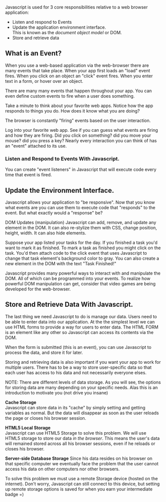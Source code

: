 Javascript is used for 3 core responsibilities relative to a web browser application:

- Listen and respond to Events
- Update the application environment interface.  
This is known as the _document object model_ or DOM.
- Store and retrieve data

## What is an Event?

When you use a web-based application via the web-browser there are many events that take place.
When your app first loads an "load" event fires.
When you click on an object an "click" event fires.
When you enter text in a form, or hover over an object.

There are many many events that happen throughout your app.
You can even define custom events to fire when a user does something.

Take a minute to think about your favorite web apps. 
Notice how the app responds to things you do. How does it know what you are doing?

The browser is constantly "firing" events based on the user interaction.

Log into your favorite web app. See if you can guess what events are firing and how they are firing.
Did you click on something? did you move your mouse? did you press a key?
Nearly every interaction you can think of has an "event" attached to its use.

### Listen and Respond to Events With Javascript.

You can create "event listeners" in Javascript that will execute code every time that event is fired.

## Update the Environment Interface.

Javascript allows your application to "be responsive".
Now that you know what events are you can use them to execute code that "responds" to the event.
But what exactly would a "response" be?

DOM Updates (manipulation)
Javascript can add, remove, and update any element in the DOM.
It can also re-stylize them with CSS, change position, height, width.
It can also hide elements.

Suppose your app listed your tasks for the day. 
If you finished a task you'd want to mark it as finished.
To mark a task as finished you might click on the task.
You'd then attach code to the click event that uses Javascript to change that task element's background color to gray.
You can also create a new element in the DOM with the text "Task Finished!"

Javascript provides many powerful ways to interact with and manipulate the DOM.
All of which can be programmed into your events.
To realize how powerful DOM manipulation can get, consider that video games are being developed for the web-browser.

## Store and Retrieve Data With Javascript.

The last thing we need Javascript to do is manage our data.
Users need to be able to enter data into our application.
At the the simplest level we can use HTML forms to provide a way for users to enter data.
The HTML FORM is an element like any other so Javascript can access its contents via the DOM.

When the form is submitted (this is an event), you can use Javascript to 
process the data, and store it for later. 

Storing and retrieving data is also important if you want your app to work for multiple users.
There has to be a way to store user-specific data so that each user has access to his data
and not necessarily everyone elses.

NOTE: 
There are different levels of data storage.
As you will see, the options for storing data are many depending on your specific needs.
Alas this is an introduction to motivate you (not drive you insane)

**Cache Storage**  
Javascript can store data in its "cache" by simply setting and getting variables as normal.
But the data will disappear as soon as the user reloads the page or closes his browser session.

**HTML5 Local Storage**  
Javascript can use HTML5 Storage to solve this problem.
We will use HTML5 storage to store our data _in the browser_. This means the user's
data will remained stored across all his browser sessions, even if he reloads or closes his browser.

**Server-side Database Storage**
Since his data resides on his browser on that specific computer
we eventually face the problem that the user cannot access his data on other computers nor other browsers.

To solve this problem we must use a remote Storage device (hosted on the internet).
Don't worry, Javascript can still connect to this device, but setting up remote storage
options is saved for when you earn your intermediate badge =)

